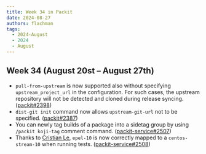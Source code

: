 ```yaml
---
title: Week 34 in Packit
date: 2024-08-27
authors: flachman
tags:
  - 2024-August
  - 2024
  - August
---
```


## Week 34 (August 20st – August 27th)

- `pull-from-upstream` is now supported also without specifying `upstream_project_url` in the configuration. For such cases, the upstream repository will not be detected and cloned during release syncing. ([packit#2398](https://github.com/packit/packit/pull/2398))
- `dist-git init` command now allows `upstream-git-url` not to be specified. ([packit#2387](https://github.com/packit/packit/pull/2387))
- You can newly tag builds of a package into a sidetag group by using `/packit koji-tag` comment command. ([packit-service#2507](https://github.com/packit/packit-service/pull/2507))
- Thanks to [Cristian Le](https://github.com/LecrisUT), `epel-10` is now correctly mapped to a `centos-stream-10` when running tests. ([packit-service#2508](https://github.com/packit/packit-service/pull/2508))
